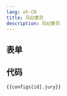 ```yaml
---
lang: zh-CN
title: 风纪委员
description: 风纪委员
---
```


<script setup lang="ts">
import { jurySchema } from './_schema'
import useConfigStore from '@store/config'
import { storeToRefs } from 'pinia';
const { configs, id } = storeToRefs(useConfigStore())

</script>

## 表单

<JSONSchema :schema="jurySchema" v-model="configs[id].jury"></JSONSchema>

## 代码

```json-vue
{{configs[id].jury}}
```
